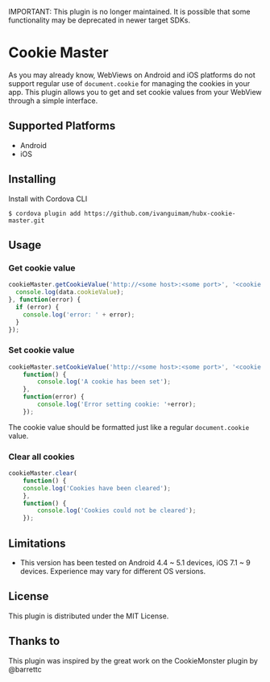 IMPORTANT: This plugin is no longer maintained. It is possible that some functionality may be deprecated in newer target SDKs.

Cookie Master
==============

As you may already know, WebViews on Android and iOS platforms do not support regular use of <code>document.cookie</code> for managing the cookies in your app. This plugin allows you to get and set cookie values from your WebView through a simple interface.

## Supported Platforms
* Android
* iOS

## Installing

Install with Cordova CLI

    $ cordova plugin add https://github.com/ivanguimam/hubx-cookie-master.git

## Usage
### Get cookie value
```javascript
cookieMaster.getCookieValue('http://<some host>:<some port>', '<cookie name>', function(data) {
  console.log(data.cookieValue);
}, function(error) {
  if (error) {
    console.log('error: ' + error);
  }
});
```
### Set cookie value
```javascript
cookieMaster.setCookieValue('http://<some host>:<some port>', '<cookie name>', '<cookie value>',
    function() {
        console.log('A cookie has been set');
    },
    function(error) {
        console.log('Error setting cookie: '+error);
    });
```
The cookie value should be formatted just like a regular <code>document.cookie</code> value.

### Clear all cookies
```javascript
cookieMaster.clear(
    function() {
    console.log('Cookies have been cleared');
    },
    function() {
        console.log('Cookies could not be cleared');
    });
```

## Limitations
* This version has been tested on Android 4.4 ~ 5.1 devices, iOS 7.1 ~ 9 devices. Experience may vary for different OS versions.


## License
This plugin is distributed under the MIT License.

## Thanks to
This plugin was inspired by the great work on the CookieMonster plugin by @barrettc
